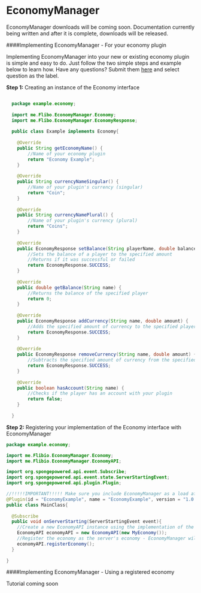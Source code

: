 # EconomyManager

EconomyManager downloads will be coming soon. Documentation currently being written and after it is complete, downloads will be released.

####Implementing EconomyManager - For your economy plugin

Implementing EconomyManager into your new or existing economy plugin is simple and easy to do. Just follow the two simple steps and example below to learn how. Have any questions? Submit them [here](https://github.com/Flibio/EconomyManager/issues/new) and select question as the label.

**Step 1:** Creating an instance of the Economy interface

```java

  package example.economy;
  
  import me.Flibo.EconomyManager.Economy;
  import me.Flibo.EconomyManager.EconomyResponse;
  
  public class Example implements Economy{
  
  	@Override
  	public String getEconomyName() {
  		//Name of your economy plugin
  		return "Economy Example";
  	}
  
  	@Override
  	public String currencyNameSingular() {
  		//Name of your plugin's currency (singular)
  		return "Coin";
  	}
  
  	@Override
  	public String currencyNamePlural() {
  		//Name of your plugin's currency (plural)
  		return "Coins";
  	}
  
  	@Override
  	public EconomyResponse setBalance(String playerName, double balance) {
  		//Sets the balance of a player to the specified amount
  		//Returns if it was successful or failed
  		return EconomyResponse.SUCCESS;
  	}
  
  	@Override
  	public double getBalance(String name) {
  		//Returns the balance of the specified player
  		return 0;
  	}
  
  	@Override
  	public EconomyResponse addCurrency(String name, double amount) {
  		//Adds the specified amount of currency to the specified player's balance
  		return EconomyResponse.SUCCESS;
  	}
  
  	@Override
  	public EconomyResponse removeCurrency(String name, double amount) {
  		//Subtracts the specified amount of currency from the specified player's balance
  		return EconomyResponse.SUCCESS;
  	}
  
  	@Override
  	public boolean hasAccount(String name) {
  		//Checks if the player has an account with your plugin
  		return false;
  	}
  
  }

```

**Step 2:** Registering your implementation of the Economy interface with EconomyManager

```java
package example.economy;

import me.Flibio.EconomyManager.Economy;
import me.Flibio.EconomyManager.EconomyAPI;

import org.spongepowered.api.event.Subscribe;
import org.spongepowered.api.event.state.ServerStartingEvent;
import org.spongepowered.api.plugin.Plugin;

//!!!!!IMPORTANT!!!!! Make sure you include EconomyManager as a load after dependency in your plugin annotation
@Plugin(id = "EconomyExample", name = "EconomyExample", version = "1.0.0", dependencies = "after:EconomyManager;")
public class MainClass{
  
  @Subscribe
  public void onServerStarting(ServerStartingEvent event){
    //Create a new EconomyAPI instance using the implementation of the economy interface created in step 1
    EconomyAPI economyAPI = new EconomyAPI(new MyEconomy());
    //Register the economy as the server's economy - EconomyManager will handle all logging and errors
    economyAPI.registerEconomy();
  }
  
}

```


####Implementing EconomyManager - Using a registered economy

Tutorial coming soon
